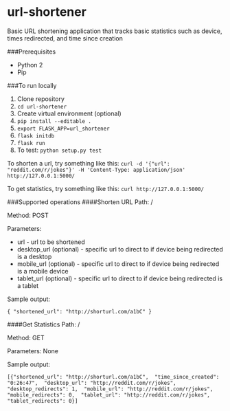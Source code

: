 # url-shortener

Basic URL shortening application that tracks basic statistics such as device, times redirected, and time since creation

###Prerequisites
- Python 2
- Pip

###To run locally
1. Clone repository
2. `cd url-shortener`
3. Create virtual environment (optional)
4. `pip install --editable .`
5. `export FLASK_APP=url_shortener`
6. `flask initdb`
7. `flask run`
8. To test: `python setup.py test`

To shorten a url, try something like this:
`curl -d '{"url": "reddit.com/r/jokes"}' -H 'Content-Type: application/json' http://127.0.0.1:5000/`

To get statistics, try something like this:
`curl http://127.0.0.1:5000/`

###Supported operations
####Shorten URL
Path: /

Method: POST

Parameters:
- url - url to be shortened
- desktop_url (optional) - specific url to direct to if device being redirected is a desktop
- mobile_url (optional) - specific url to direct to if device being redirected is a mobile device
- tablet_url (optional) - specific url to direct to if device being redirected is a tablet

Sample output:

`{
  "shortened_url": "http://shorturl.com/a1bC"
}`

####Get Statistics
Path: /

Method: GET

Parameters: None

Sample output:

`[{"shortened_url": "http://shorturl.com/a1bC", 
"time_since_created": "0:26:47", 
"desktop_url": "http://reddit.com/r/jokes", 
"desktop_redirects": 1, 
"mobile_url": "http://reddit.com/r/jokes", 
"mobile_redirects": 0, 
"tablet_url": "http://reddit.com/r/jokes", 
"tablet_redirects": 0}]`
